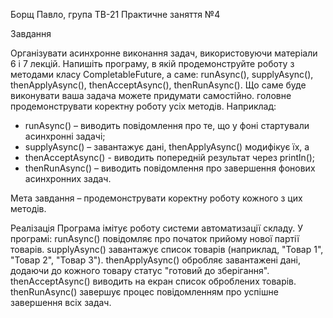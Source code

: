 Борщ Павло, група ТВ-21
Практичне заняття №4

Завдання

Організувати асинхронне виконання задач, використовуючи матеріали 6 і 7 лекцій.
Напишіть програму, в якій продемонструйте роботу з методами класу CompletableFuture, а саме: runAsync(), supplyAsync(), thenApplyAsync(), thenAcceptAsync(), thenRunAsync().
Що саме буде виконувати ваша задача можете придумати самостійно. головне продемонструвати коректну роботу усіх методів.
Наприклад:
  - runAsync() – виводить повідомлення про те, що у фоні стартували асинхронні задачі;
  - supplyAsync() – завантажує дані, thenApplyAsync() модифікує їх, а
  - thenAcceptAsync() - виводить попередній результат через println();
  - thenRunAsync() – виводить повідомлення про завершення фонових асинхронних задач.

Мета завдання – продемонструвати коректну роботу кожного з цих методів.


Реалізація
Програма імітує роботу системи автоматизації складу. У програмі:
  runAsync() повідомляє про початок прийому нової партії товарів.
  supplyAsync() завантажує список товарів (наприклад, "Товар 1", "Товар 2", "Товар 3").
  thenApplyAsync() обробляє завантажені дані, додаючи до кожного товару статус "готовий до зберігання".
  thenAcceptAsync() виводить на екран список оброблених товарів.
  thenRunAsync() завершує процес повідомленням про успішне завершення всіх задач.
